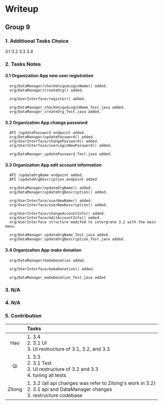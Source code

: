 # Writeup

## Group 9

### 1. Additional Tasks Choice

3.1 3.2 3.3 3.4

### 2. Tasks Notes

#### 3.1 Organization App new user registration

      org/DataManager/checkUniqueLoginName() added.
      org/DataManager/createOrg() added.

      org/UserInterface/register() added.

      org/DataManager_checkUniqueLoginName_Test.java added.
      org/DataManager_createOrg_Test.java added.

#### 3.2 Organization App change password

      API /updatePassword endpoint added.
      org/DataManager/updatePassword() added.
      org/UserInterface/changePassword() added.
      org/UserInterface/userLoginNewPassword() added.

      org/DataManager_updatePassword_Test.java added.

#### 3.3 Organization App edit account information

      API /updateOrgName endpoint added.
      API /updateOrgDescription endpoint added.

      org/DataManager/updateOrgName() added.
      org/DataManager/updateOrgDescription() added.

      org/UserInterface/userNewName() added.
      org/UserInterface/userNewDescription() added.

      org/UserInterface/changeAccountInfo() added.
      org/UserInterface/editAccountInfo() added.
      org/UserInterface structure modifed to intergrate 3.2 with the main menu.

      org/DataManager_updateOrgName_Test.java added.
      org/DataManager_updateOrgDescription_Test.java added.

#### 3.4 Organization App make donation

      org/DataManager/makeDonation added.

      org/UserInterface/makeDonation() added.

      org/DataManager_makeDonation_Test.java added

### 3. N/A

### 4. N/A

### 5. Contribution

|        | Tasks                                                                                                                         |
| :----: |:------------------------------------------------------------------------------------------------------------------------------|
|  Hao   | 1. 3.4<br/>2. 3.1 UI<br/>3. UI restructure of 3.1, 3.2, and 3.3                                                               |
|   Qi   | 1. 3.3<br/>2. 3.1 Test<br/>3. UI restructure of 3.2 and 3.3<br/>4. tuning all tests                                           |
| Zitong | 1. 3.2 (all api changes was refer to Zitong's work in 3.2)<br/>2. 3.1 api and DataManager changes<br/>3. restructure codebase |
